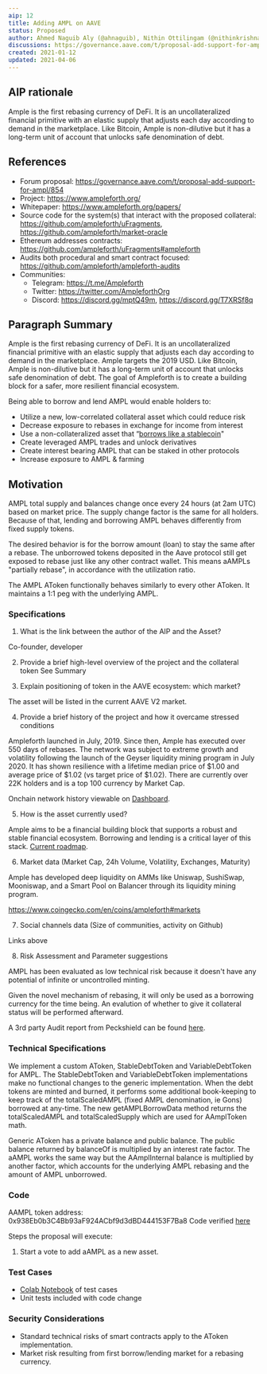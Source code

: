 ```yaml
---
aip: 12
title: Adding AMPL on AAVE
status: Proposed
author: Ahmed Naguib Aly (@ahnaguib), Nithin Ottilingam (@nithinkrishna), Brandon Iles (@brandoniles)
discussions: https://governance.aave.com/t/proposal-add-support-for-ampl/854
created: 2021-01-12
updated: 2021-04-06
---
```


## AIP rationale

Ample is the first rebasing currency of DeFi. It is an uncollateralized financial primitive with an elastic supply that adjusts each day according to demand in the marketplace. Like Bitcoin, Ample is non-dilutive but it has a long-term unit of account that unlocks safe denomination of debt.

## References

- Forum proposal: https://governance.aave.com/t/proposal-add-support-for-ampl/854
- Project: https://www.ampleforth.org/
- Whitepaper: https://www.ampleforth.org/papers/
- Source code for the system(s) that interact with the proposed collateral: https://github.com/ampleforth/uFragments, https://github.com/ampleforth/market-oracle
- Ethereum addresses contracts: https://github.com/ampleforth/uFragments#ampleforth
- Audits both procedural and smart contract focused: https://github.com/ampleforth/ampleforth-audits
- Communities:
  * Telegram: https://t.me/Ampleforth
  * Twitter: https://twitter.com/AmpleforthOrg
  * Discord: https://discord.gg/mptQ49m, https://discord.gg/T7XRSf8q

## Paragraph Summary
Ample is the first rebasing currency of DeFi. It is an uncollateralized financial primitive with an elastic supply that adjusts each day according to demand in the marketplace. Ample targets the 2019 USD. Like Bitcoin, Ample is non-dilutive but it has a long-term unit of account that unlocks safe denomination of debt. The goal of Ampleforth is to create a building block for a safer, more resilient financial ecosystem.

Being able to borrow and lend AMPL would enable holders to:

- Utilize a new, low-correlated collateral asset which could reduce risk
- Decrease exposure to rebases in exchange for income from interest
- Use a non-collateralized asset that “[borrows like a stablecoin](https://medium.com/ampleforth/elastic-finance-lending-213e02de0583)"
- Create leveraged AMPL trades and unlock derivatives
- Create interest bearing AMPL that can be staked in other protocols
- Increase exposure to AMPL & farming

## Motivation
AMPL total supply and balances change once every 24 hours (at 2am UTC) based on market price. The supply change factor is the same for all holders. Because of that, lending and borrowing AMPL behaves differently from fixed supply tokens.

The desired behavior is for the borrow amount (loan) to stay the same after a rebase. The unborrowed tokens deposited in the Aave protocol still get exposed to rebase just like any other contract wallet. This means aAMPLs "partially rebase", in accordance with the utilization ratio.

The AMPL AToken functionally behaves similarly to every other AToken. It maintains a 1:1 peg with the underlying AMPL.

### Specifications

1. What is the link between the author of the AIP and the Asset?

Co-founder, developer

2. Provide a brief high-level overview of the project and the collateral token
See Summary

3. Explain positioning of token in the AAVE ecosystem: which market?

The asset will be listed in the current AAVE V2 market.

4. Provide a brief history of the project and how it overcame stressed conditions

Ampleforth launched in July, 2019. Since then, Ample has executed over 550 days of rebases. The network was subject to extreme growth and volatility following the launch of the Geyser liquidity mining program in July 2020. It has shown resilience with a lifetime median price of $1.00 and average price of $1.02 (vs target price of $1.02). There are currently over 22K holders and is a top 100 currency by Market Cap.

Onchain network history viewable on [Dashboard](https://www.ampleforth.org/dashboard/).

5. How is the asset currently used?

Ample aims to be a financial building block that supports a robust and stable financial ecosystem. Borrowing and lending is a critical layer of this stack. [Current roadmap](https://www.ampleforth.org/roadmap/).

6. Market data (Market Cap, 24h Volume, Volatility, Exchanges, Maturity)

Ample has developed deep liquidity on AMMs like Uniswap, SushiSwap, Mooniswap, and a Smart Pool on Balancer through its liquidity mining program.

https://www.coingecko.com/en/coins/ampleforth#markets

7. Social channels data (Size of communities, activity on Github)

Links above

8. Risk Assessment and Parameter suggestions

AMPL has been evaluated as low technical risk because it doesn't have any potential of infinite or uncontrolled minting.

Given the novel mechanism of rebasing, it will only be used as a borrowing currency for the time being. An evalution of whether to give it collateral status will be performed afterward.

A 3rd party Audit report from Peckshield can be found [here](https://github.com/aave/protocol-v2/blob/50290685aa3b68eea18f4a908748aafb05db96ab/audits/PeckShield-Audit-Report-aAMPL-v1.0.pdf).

### Technical Specifications

We implement a custom AToken, StableDebtToken and VariableDebtToken for AMPL. The StableDebtToken and VariableDebtToken implementations make no functional changes to the generic implementation. When the debt tokens are minted and burned, it performs some additional book-keeping to keep track of the totalScaledAMPL (fixed AMPL denomination, ie Gons) borrowed at any-time. The new getAMPLBorrowData method returns the totalScaledAMPL and totalScaledSupply which are used for AAmplToken math.

Generic AToken has a private balance and public balance. The public balance returned by balanceOf is multiplied by an interest rate factor. The aAMPL works the same way but the AAmplInternal balance is multiplied by another factor, which accounts for the underlying AMPL rebasing and the amount of AMPL unborrowed.

### Code
AAMPL token address: 0x938Eb0b3C4Bb93aF924ACbf9d3dBD444153F7Ba8
Code verified [here](https://etherscan.io/address/0x938Eb0b3C4Bb93aF924ACbf9d3dBD444153F7Ba8#code)

Steps the proposal will execute:
1. Start a vote to add aAMPL as a new asset.

### Test Cases
- [Colab Notebook](https://colab.research.google.com/drive/1a4zd7UL-U5Xrme9b0X5B39nJzjrFwfG1?usp=sharing) of test cases
- Unit tests included with code change

### Security Considerations
- Standard technical risks of smart contracts apply to the AToken implementation.
- Market risk resulting from first borrow/lending market for a rebasing currency.
